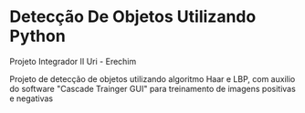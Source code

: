 # Detecção De Objetos Utilizando Python

Projeto Integrador II Uri - Erechim

Projeto de detecção de objetos utilizando algoritmo Haar e LBP, com auxilio do software "Cascade Trainger GUI" para treinamento de imagens positivas e negativas
